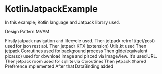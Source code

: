# KotlinJatpackExample


In this example; Kotlin language and Jatpack library used.

Design Pattern MVVM

Firstly jatpack navigation and lifecycle used. 
Then jetpack retrofit(get/post) used for json rest api.
Then jetpack KTX (extension) Utils.kt used
Then jetpack Coroutines used for background process
Then glide(equivalent picasso) used for download image and placed via ImageView. It's used URL. 
Then jetpack room used for sqllite via Coroutines
Then jetpack Shared Preference implemented
After that DataBinding added


